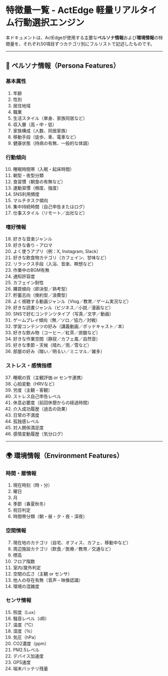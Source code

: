 # 特徴量一覧 - ActEdge 軽量リアルタイム行動選択エンジン

本ドキュメントは、ActEdgeが使用する主要な**ペルソナ情報**および**環境情報**の特徴量を、それぞれ50項目ずつカテゴリ別にフルリストで記述したものです。

---

## 🧠 ペルソナ情報（Persona Features）

### 基本属性

1. 年齢
2. 性別
3. 居住地域
4. 職業
5. 生活スタイル（単身、家族同居など）
6. 収入層（高・中・低）
7. 家族構成（人数、同居家族）
8. 移動手段（徒歩、車、電車など）
9. 健康状態（持病の有無、一般的な体調）


### 行動傾向

10. 睡眠時間帯（入眠・起床時間）
11. 朝型・夜型分類
12. 食習慣（朝食の有無など）
13. 運動習慣（頻度、強度）
14. SNS利用頻度
15. マルチタスク傾向
16. 集中持続時間（自己申告またはログ）
17. 仕事スタイル（リモート／出社など）

### 嗜好情報

18. 好きな音楽ジャンル
19. 好きな香り・アロマ
20. よく使うアプリ（例：X, Instagram, Slack）
21. 好きな飲食物カテゴリ（カフェイン、甘味など）
22. リラックス手段（入浴、音楽、瞑想など）
23. 作業中のBGM有無
24. 通知許容度
25. カフェイン耐性
26. 購買傾向（即決型／熟考型）
27. 貯蓄志向（倹約型／浪費型）
28. よく視聴する動画ジャンル（Vlog／教育／ゲーム実況など）
29. 好きな読書ジャンル（ビジネス／小説／漫画など）
30. SNSで好むコンテンツタイプ（写真／文字／動画）
31. ゲームプレイ傾向（無／ソロ／協力／対戦）
32. 学習コンテンツの好み（講義動画／ポッドキャスト／本）
33. 好きな飲み物（コーヒー／紅茶／炭酸など）
34. 好きな作業空間（静寂／カフェ風／自然音）
35. 好きな季節・天候（晴れ／雨／雪など）
36. 部屋の好み（暗い／明るい／ミニマル／雑多）

### ストレス・感情指標

37. 睡眠の質（主観評価 or センサ連携）
38. 心拍変動（HRVなど）
39. 労度（主観・客観）
40. ストレス自己申告レベル
41. 休息必要度（前回休憩からの経過時間）
42. 介入成功履歴（過去の効果）
43. 日常の不満度
44. 孤独感レベル
45. 対人関係満足度
46. 感情変動履歴（気分ログ）

---

## 🌍 環境情報（Environment Features）

### 時間・暦情報

1. 現在時刻（時・分）
2. 曜日
3. 月
4. 季節（春夏秋冬）
5. 祝日判定
6. 時間帯分類（朝・昼・夕・夜・深夜）

###  空間情報

7. 現在地のカテゴリ（自宅、オフィス、カフェ、移動中など）
8. 周辺施設カテゴリ（飲食／医療／教育／交通など）
9. 標高
10. フロア階数
11. 室内/屋外判定
12. 空間の広さ（主観 or センサ）
13. 他人の存在有無（音声・映像認識）
14. 環境の混雑度

###  センサ情報

15. 照度（Lux）
16. 騒音レベル（dB）
17. 温度（℃）
18. 湿度（％）
19. 気圧（hPa）
20. CO2濃度（ppm）
21. PM2.5レベル
22. デバイス加速度
23. GPS速度
24. 端末バッテリ残量
